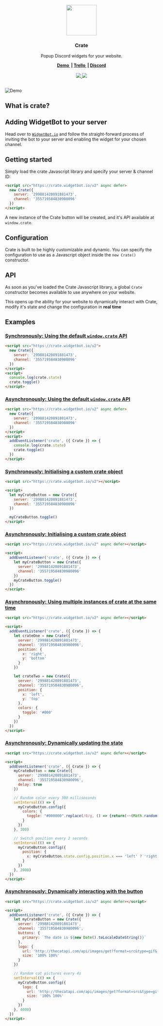 <p align="center">
	<a href="https://crate.widgetbot.io/?ref=logo">
		<img src="https://github.com/widgetbot-io/crate/raw/master/assets/crate.png" width="100">
	</a>
  <h3 align="center">Crate</h3>
  <p align="center">
    Popup Discord widgets for your website.
  </p>
</p>
<p align="center">
	<b>
		<a href="https://crate.widgetbot.io/?ref=demo">
			Demo
		</a>&nbsp;|
		<a href="https://trello.com/b/X9ZFUHmv/crate">
			Trello
    </a>&nbsp;|
		<a href="https://beta.widgetbot.io/demo/">
			Discord
		</a>
	</b>
	<br><br>
  <a href="https://crate.widgetbot.io/v2">
		<img src="https://img.shields.io/badge/Version-2.0.0-7289DA.svg">
	</a>
	<a href="https://discord.gg/25vFWfb">
		<img src="https://img.shields.io/discord/299881420891881473.svg?colorB=7289DA&style=flat">
	</a>
</p>
<h2></h2>

![Demo](https://i.imgur.com/GjHSu16.gif)

## What is crate?

## Adding WidgetBot to your server
Head over to [`WidgetBot.io`](https://widgetbot.io) and follow the straight-forward process of inviting the bot to your server and enabling the widget for your chosen channel.


## Getting started

Simply load the crate Javascript library and specify your server & channel ID:

```html
<script src="https://crate.widgetbot.io/v2" async defer>
  new Crate({
    server: '299881420891881473',
    channel: '355719584830980096'
  })
</script>
```

A new instance of the Crate button will be created, and it's API available at `window.crate`.




## Configuration

Crate is built to be highly customizable and dynamic. You can specify the configuration to use as a Javascript object inside the `new Crate()` constructor.


## API

As soon as you've loaded the Crate Javascript library, a global `Crate` constructor becomes available to use anywhere on your website.

This opens up the ability for your website to dynamically interact with Crate, modify it's state and change the configuration in __real time__

## Examples
### [Synchronously: Using the default `window.crate` API](https://codepen.io/samdenty99/pen/WdPLLV)
```html
<script src="https://crate.widgetbot.io/v2">
  new Crate({
    server: '299881420891881473',
    channel: '355719584830980096'
  })
</script>
<script>
  console.log(crate.state)
  crate.toggle()
</script>
```

### [Asynchronously: Using the default `window.crate` API](https://codepen.io/samdenty99/pen/YYBdBL)
```html
<script src="https://crate.widgetbot.io/v2" async defer>
  new Crate({
    server: '299881420891881473',
    channel: '355719584830980096'
  })
</script>
<script>
  addEventListener('crate', ({ Crate }) => {
    console.log(crate.state)
    crate.toggle()
  })
</script>
```

### [Synchronously: Initialising a custom crate object](https://codepen.io/samdenty99/pen/ppGqYJ)
```html
<script src="https://crate.widgetbot.io/v2"></script>

<script>
  let myCrateButton = new Crate({
    server: '299881420891881473',
    channel: '355719584830980096'
  })

  myCrateButton.toggle()
</script>
```

### [Asynchronously: Initialising a custom crate object](https://codepen.io/samdenty99/pen/rpPoRW)
```html
<script src="https://crate.widgetbot.io/v2" async defer></script>

<script>
  addEventListener('crate', ({ Crate }) => {
    let myCrateButton = new Crate({
      server: '299881420891881473',
      channel: '355719584830980096'
    })
    myCrateButton.toggle()
  })
</script>
```

### [Asynchronously: Using multiple instances of crate at the same time](https://codepen.io/samdenty99/pen/aEXPMw)
```html
<script src="https://crate.widgetbot.io/v2" async defer></script>

<script>
  addEventListener('crate', ({ Crate }) => {
    let crateOne = new Crate({
      server: '299881420891881473',
      channel: '355719584830980096',
      position: {
        x: 'right',
        y: 'bottom'
      }
    })

    let crateTwo = new Crate({
      server: '299881420891881473',
      channel: '355719584830980096',
      position: {
        x: 'left',
        y: 'top'
      },
      colors: {
        toggle: '#000'
      }
    })
  })
</script>
```

### [Asynchronously: Dynamically updating the state](https://codepen.io/samdenty99/pen/LeqMae)
```html
<script src="https://crate.widgetbot.io/v2" async defer></script>

<script>
  addEventListener('crate', ({ Crate }) => {
    myCrateButton = new Crate({
      server: '299881420891881473',
      channel: '355719584830980096',
      delay: true
    })

    // Random color every 300 milliseconds
    setInterval(() => {
      myCrateButton.config({
        colors: {
          toggle: "#000000".replace(/0/g, () => {return(~~(Math.random() * 16)).toString(16)})
        }
      })
    }, 300)

    // Switch position every 2 seconds
    setInterval(() => {
      myCrateButton.config({
        position: {
          x: myCrateButton.state.config.position.x === 'left' ? 'right' : 'left'
        }
      })
    }, 2000)
  })
</script>
```

### [Asynchronously: Dynamically interacting with the button](https://codepen.io/samdenty99/pen/goqZEZ)
```html
<script src="https://crate.widgetbot.io/v2" async defer></script>

<script>
  addEventListener('crate', ({ Crate }) => {
    let myCrateButton = new Crate({
      server: '299881420891881473',
      channel: '355719584830980096',
      buttons: {
        primary: `The date is ${new Date().toLocaleDateString()}`
      },
      logo: {
        url: 'http://thecatapi.com/api/images/get?format=src&type=gif&' + new Date(),
        size: '100% 100%'
      }
    })

    // Random cat pictures every 4s
    setInterval(() => {
      myCrateButton.config({
        logo: {
          url: 'http://thecatapi.com/api/images/get?format=src&type=gif&' + new Date(),
          size: '100% 100%'
        }
      })
    }, 4000)
  })
</script>
```